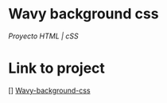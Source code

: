 # Wavy background css
*Proyecto HTML | cSS*

# Link to project
[]
<a href="https://brandovidal.github.io/wavy-background-css" target="_blank">Wavy-background-css</a>

